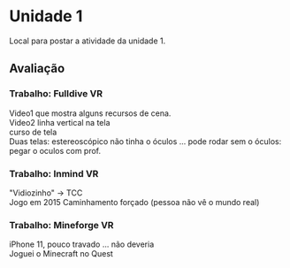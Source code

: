 # Unidade 1

Local para postar a atividade da unidade 1.  

## Avaliação

### Trabalho: Fulldive VR

Video1 que mostra alguns recursos de cena.  
Video2
  linha vertical na tela  
  curso de tela  
  Duas telas: estereoscópico
  não tinha o óculos ... pode rodar sem o óculos: pegar o oculos com prof.  

### Trabalho: Inmind VR

"Vidiozinho" -> TCC  
Jogo em 2015
Caminhamento forçado (pessoa não vê o mundo real)  

### Trabalho: Mineforge VR

iPhone 11, pouco travado ... não deveria  
Joguei o Minecraft no Quest  
